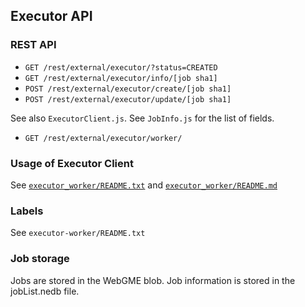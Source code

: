 ## Executor API ##

### REST API ###

- `GET /rest/external/executor/?status=CREATED`
- `GET /rest/external/executor/info/[job sha1]` 
- `POST /rest/external/executor/create/[job sha1]`
- `POST /rest/external/executor/update/[job sha1]`

See also `ExecutorClient.js`. See `JobInfo.js` for the list of fields.

- `GET /rest/external/executor/worker/`  

### Usage of Executor Client ###

See [`executor_worker/README.txt`](../../../executor_worker/README.txt) and [`executor_worker/README.md`](../../../executor_worker/README.md)

### Labels ###

See `executor-worker/README.txt`

### Job storage ###

Jobs are stored in the WebGME blob. Job information is stored in the jobList.nedb file.
